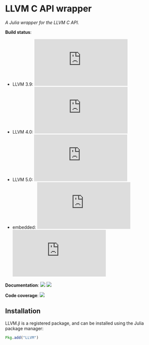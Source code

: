 LLVM C API wrapper
==================

*A Julia wrapper for the LLVM C API.*

**Build status**: 

- LLVM 3.9: 
[![][buildbot-julia06-llvm39-img]][buildbot-julia06-llvm39-url]
- LLVM 4.0: 
[![][buildbot-julia06-llvm40-img]][buildbot-julia06-llvm40-url]
- LLVM 5.0: 
[![][buildbot-julia06-llvm50-img]][buildbot-julia06-llvm50-url]
- embedded:
[![][buildbot-julia06-img]][buildbot-julia06-url]
[![][buildbot-juliadev-img]][buildbot-juliadev-url]

**Documentation**: [![][docs-stable-img]][docs-stable-url] [![][docs-latest-img]][docs-latest-url]

**Code coverage**: [![][coverage-img]][coverage-url]

[buildbot-julia06-llvm39-img]: http://ci.maleadt.net/shields/build.php?builder=LLVM-julia06-llvm39-x86-64bit&name=julia%200.6
[buildbot-julia06-llvm39-url]: http://ci.maleadt.net/shields/url.php?builder=LLVM-julia06-llvm39-x86-64bit

[buildbot-julia06-llvm40-img]: http://ci.maleadt.net/shields/build.php?builder=LLVM-julia06-llvm40-x86-64bit&name=julia%200.6
[buildbot-julia06-llvm40-url]: http://ci.maleadt.net/shields/url.php?builder=LLVM-julia06-llvm40-x86-64bit

[buildbot-julia06-llvm50-img]: http://ci.maleadt.net/shields/build.php?builder=LLVM-julia06-llvm50-x86-64bit&name=julia%200.6
[buildbot-julia06-llvm50-url]: http://ci.maleadt.net/shields/url.php?builder=LLVM-julia06-llvm50-x86-64bit

[buildbot-julia06-img]: http://ci.maleadt.net/shields/build.php?builder=LLVM-julia06-x86-64bit&name=julia%200.6
[buildbot-julia06-url]: http://ci.maleadt.net/shields/url.php?builder=LLVM-julia06-x86-64bit
[buildbot-juliadev-img]: http://ci.maleadt.net/shields/build.php?builder=LLVM-juliadev-x86-64bit&name=julia%20dev
[buildbot-juliadev-url]: http://ci.maleadt.net/shields/url.php?builder=LLVM-juliadev-x86-64bit

[docs-stable-img]: https://img.shields.io/badge/docs-stable-blue.svg
[docs-stable-url]: http://maleadt.github.io/LLVM.jl/stable
[docs-latest-img]: https://img.shields.io/badge/docs-latest-blue.svg
[docs-latest-url]: http://maleadt.github.io/LLVM.jl/latest

[coverage-img]: https://codecov.io/gh/maleadt/LLVM.jl/coverage.svg
[coverage-url]: https://codecov.io/gh/maleadt/LLVM.jl



Installation
------------

LLVM.jl is a registered package, and can be installed using the Julia package manager:

```julia
Pkg.add("LLVM")
```
